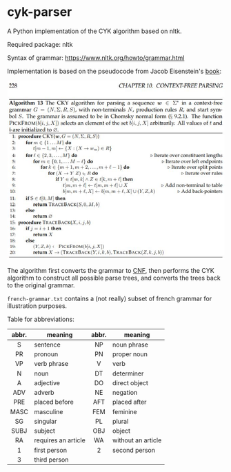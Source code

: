 # cyk-parser
A Python implementation of the CYK algorithm based on nltk.

Required package: nltk

Syntax of grammar: https://www.nltk.org/howto/grammar.html

Implementation is based on the pseudocode from Jacob Eisenstein's [book](https://mitpress.mit.edu/books/introduction-natural-language-processing):

![algorithm](https://github.com/c-zzj/cyk-parser/blob/main/algorithm.JPG?raw=true)

The algorithm first converts the grammar to [CNF](https://en.wikipedia.org/wiki/Chomsky_normal_form), then performs the CYK algorithm to construct all possible parse trees, and converts the trees back to the original grammar.


`french-grammar.txt` contains a (not really) subset of french grammar for illustration purposes.

Table for abbreviations:

| abbr. | meaning       |          abbr.          | meaning          |
|:-----:|---------------|:-----------------------:|------------------|
|   S   | sentence      |           NP            | noun phrase      |
|  PR   | pronoun       |           PN            | proper noun      |
|  VP   | verb phrase   |            V            | verb             |
|   N   | noun          |           DT            | determiner       |
|   A   | adjective     |           DO            | direct object    |
|  ADV  | adverb        |           NE            | negation         |
|  PRE  | placed before |           AFT           | placed after     |
| MASC  | masculine     |           FEM           | feminine         |
| SG | singular |           PL            | plural           |
| SUBJ | subject |           OBJ           | object           |
| RA | requires an article |           WA            | without an article |
| 1 | first person |            2            | second person    |
| 3 | third person |

